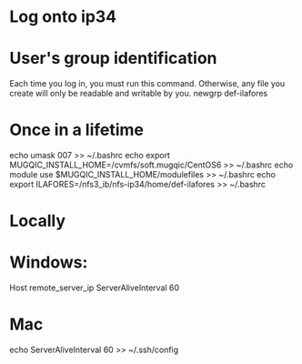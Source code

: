# Log onto ip34


# User's group identification
Each time you log in, you must run this command. Otherwise, any file you create will only be readable and writable by you.
	newgrp def-ilafores


# Once in a lifetime
echo umask 007 >> ~/.bashrc
echo export MUGQIC_INSTALL_HOME=/cvmfs/soft.mugqic/CentOS6 >> ~/.bashrc
echo module use $MUGQIC_INSTALL_HOME/modulefiles  >> ~/.bashrc
echo export ILAFORES=/nfs3_ib/nfs-ip34/home/def-ilafores >> ~/.bashrc

# Locally
# Windows: 
Host remote_server_ip
    ServerAliveInterval 60

# Mac
echo ServerAliveInterval 60 >> ~/.ssh/config 